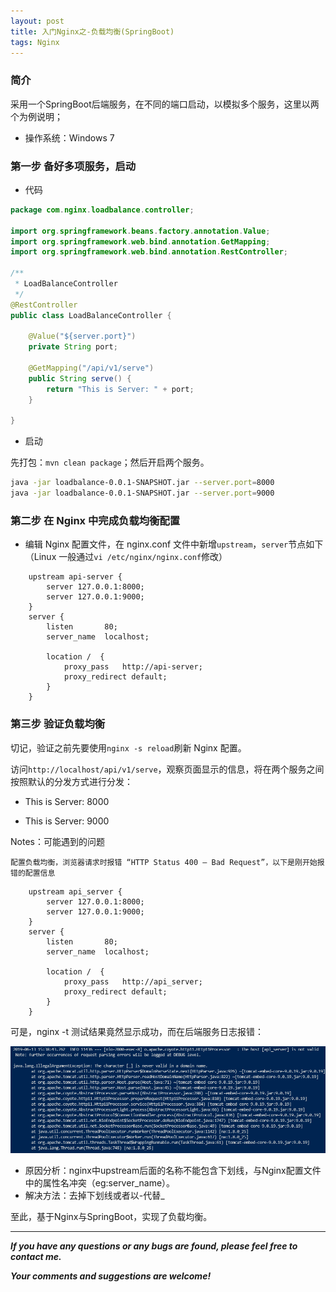 ```yaml
---
layout: post
title: 入门Nginx之-负载均衡(SpringBoot)
tags: Nginx
---
```


### 简介

采用一个SpringBoot后端服务，在不同的端口启动，以模拟多个服务，这里以两个为例说明；

- 操作系统：Windows 7

### 第一步 备好多项服务，启动

- 代码

```java
package com.nginx.loadbalance.controller;

import org.springframework.beans.factory.annotation.Value;
import org.springframework.web.bind.annotation.GetMapping;
import org.springframework.web.bind.annotation.RestController;

/**
 * LoadBalanceController
 */
@RestController
public class LoadBalanceController {

    @Value("${server.port}")
    private String port;

    @GetMapping("/api/v1/serve")
    public String serve() {
        return "This is Server: " + port;
    }

}
```

- 启动

先打包：`mvn clean package`；然后开启两个服务。

```bash
java -jar loadbalance-0.0.1-SNAPSHOT.jar --server.port=8000
java -jar loadbalance-0.0.1-SNAPSHOT.jar --server.port=9000
```

### 第二步 在 Nginx 中完成负载均衡配置

- 编辑 Nginx 配置文件，在 nginx.conf 文件中新增`upstream`，`server`节点如下（Linux 一般通过`vi /etc/nginx/nginx.conf`修改）

```nginx
    upstream api-server {  
        server 127.0.0.1:8000;
        server 127.0.0.1:9000;
    }
    server {
        listen       80;
        server_name  localhost;

        location /  {
            proxy_pass   http://api-server;
            proxy_redirect default;
        }
    }
```

### 第三步 验证负载均衡

切记，验证之前先要使用`nginx -s reload`刷新 Nginx 配置。


访问`http://localhost/api/v1/serve`，观察页面显示的信息，将在两个服务之间按照默认的分发方式进行分发：

- This is Server: 8000

- This is Server: 9000

Notes：可能遇到的问题

    配置负载均衡，浏览器请求时报错 “HTTP Status 400 – Bad Request”，以下是刚开始报错的配置信息

```nginx
    upstream api_server {  
        server 127.0.0.1:8000;
        server 127.0.0.1:9000;
    }
    server {
        listen       80;
        server_name  localhost;

        location /  {
            proxy_pass   http://api_server;
            proxy_redirect default;
        }
    }
```

可是，nginx -t 测试结果竟然显示成功，而在后端服务日志报错：

![2019-06-14-NginxSpringboot.png](https://github.com/heartsuit/heartsuit.github.io/raw/master/pictures/2019-06-14-NginxSpringboot.png)

- 原因分析：nginx中upstream后面的名称不能包含下划线，与Nginx配置文件中的属性名冲突（eg:server_name）。
- 解决方法：去掉下划线或者以-代替_

至此，基于Nginx与SpringBoot，实现了负载均衡。

---

**_If you have any questions or any bugs are found, please feel free to contact me._**

**_Your comments and suggestions are welcome!_**
